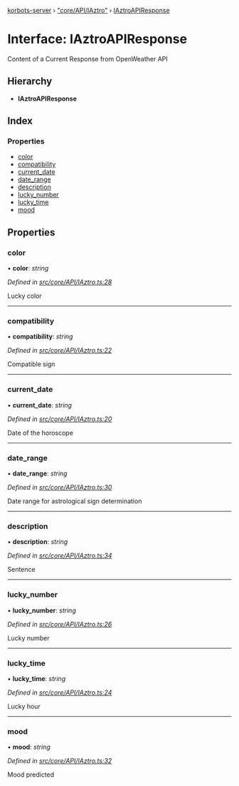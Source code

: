 [korbots-server](../README.md) › ["core/API/IAztro"](../modules/_core_api_iaztro_.md) › [IAztroAPIResponse](_core_api_iaztro_.iaztroapiresponse.md)

# Interface: IAztroAPIResponse

Content of a Current Response from OpenWeather API

## Hierarchy

* **IAztroAPIResponse**

## Index

### Properties

* [color](_core_api_iaztro_.iaztroapiresponse.md#color)
* [compatibility](_core_api_iaztro_.iaztroapiresponse.md#compatibility)
* [current_date](_core_api_iaztro_.iaztroapiresponse.md#current_date)
* [date_range](_core_api_iaztro_.iaztroapiresponse.md#date_range)
* [description](_core_api_iaztro_.iaztroapiresponse.md#description)
* [lucky_number](_core_api_iaztro_.iaztroapiresponse.md#lucky_number)
* [lucky_time](_core_api_iaztro_.iaztroapiresponse.md#lucky_time)
* [mood](_core_api_iaztro_.iaztroapiresponse.md#mood)

## Properties

###  color

• **color**: *string*

*Defined in [src/core/API/IAztro.ts:28](https://github.com/Xisabla/Korbots/blob/4216c83/server/src/core/API/IAztro.ts#L28)*

Lucky color

___

###  compatibility

• **compatibility**: *string*

*Defined in [src/core/API/IAztro.ts:22](https://github.com/Xisabla/Korbots/blob/4216c83/server/src/core/API/IAztro.ts#L22)*

Compatible sign

___

###  current_date

• **current_date**: *string*

*Defined in [src/core/API/IAztro.ts:20](https://github.com/Xisabla/Korbots/blob/4216c83/server/src/core/API/IAztro.ts#L20)*

Date of the horoscope

___

###  date_range

• **date_range**: *string*

*Defined in [src/core/API/IAztro.ts:30](https://github.com/Xisabla/Korbots/blob/4216c83/server/src/core/API/IAztro.ts#L30)*

Date range for astrological sign determination

___

###  description

• **description**: *string*

*Defined in [src/core/API/IAztro.ts:34](https://github.com/Xisabla/Korbots/blob/4216c83/server/src/core/API/IAztro.ts#L34)*

Sentence

___

###  lucky_number

• **lucky_number**: *string*

*Defined in [src/core/API/IAztro.ts:26](https://github.com/Xisabla/Korbots/blob/4216c83/server/src/core/API/IAztro.ts#L26)*

Lucky number

___

###  lucky_time

• **lucky_time**: *string*

*Defined in [src/core/API/IAztro.ts:24](https://github.com/Xisabla/Korbots/blob/4216c83/server/src/core/API/IAztro.ts#L24)*

Lucky hour

___

###  mood

• **mood**: *string*

*Defined in [src/core/API/IAztro.ts:32](https://github.com/Xisabla/Korbots/blob/4216c83/server/src/core/API/IAztro.ts#L32)*

Mood predicted
